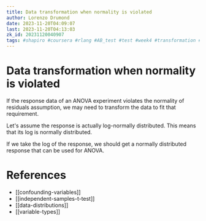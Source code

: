 ```yaml
---
title: Data transformation when normality is violated
author: Lorenzo Drumond
date: 2023-11-20T04:09:07
last: 2023-11-20T04:13:03
zk_id: 20231120040907
tags: #shapiro #coursera #rlang #AB_test #test #week4 #transformation #normality #designing_running_and_analyzing_experiments #theory #anova #assumptions #design #experiment #control #statistics
---
```



# Data transformation when normality is violated
If the response data of an ANOVA experiment violates the normality of residuals assumption, we may need to transform the data to fit that requirement.

Let's assume the response is actually log-normally distributed. This means that its log is normally distributed.

If we take the log of the response, we should get a normally distributed response that can be used for ANOVA.

# References
- [[confounding-variables]]
- [[independent-samples-t-test]]
- [[data-distributions]]
- [[variable-types]]
